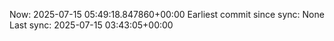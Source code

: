 Now: 2025-07-15 05:49:18.847860+00:00 Earliest commit since sync: None Last sync: 2025-07-15 03:43:05+00:00
